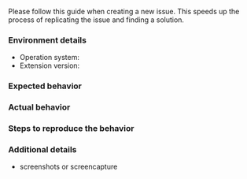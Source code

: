 Please follow this guide when creating a new issue. This speeds up the process of replicating the issue and finding a solution.

### Environment details

* Operation system:
* Extension version:

### Expected behavior

### Actual behavior

### Steps to reproduce the behavior

### Additional details

* screenshots or screencapture
